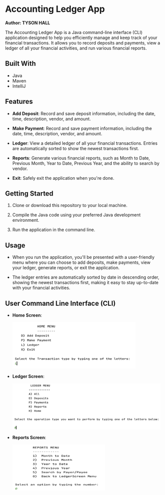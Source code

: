 # Accounting Ledger App
**Author: TYSON HALL**

The Accounting Ledger App is a Java command-line interface (CLI) application designed to help you efficiently manage and keep track of your financial transactions. It allows you to record deposits and payments, view a ledger of all your financial activities, and run various financial reports.

## Built With
- Java
- Maven
- IntelliJ

## Features

- **Add Deposit**: Record and save deposit information, including the date, time, description, vendor, and amount.

- **Make Payment**: Record and save payment information, including the date, time, description, vendor, and amount.

- **Ledger**: View a detailed ledger of all your financial transactions. Entries are automatically sorted to show the newest transactions first.

- **Reports**: Generate various financial reports, such as Month to Date, Previous Month, Year to Date, Previous Year, and the ability to search by vendor.

- **Exit**: Safely exit the application when you're done.

## Getting Started

1. Clone or download this repository to your local machine.

2. Compile the Java code using your preferred Java development environment.

3. Run the application in the command line.

## Usage

- When you run the application, you'll be presented with a user-friendly menu where you can choose to add deposits, make payments, view your ledger, generate reports, or exit the application.

- The ledger entries are automatically sorted by date in descending order, showing the newest transactions first, making it easy to stay up-to-date with your financial activities.

## User Command Line Interface (CLI)
- **Home Screen**: 
    
    <img src="images/home.png" width="400" height="150">

- **Ledger Screen**:
    
    <img src="images/ledger.png" width="600" height="150">

- **Reports Screen**:
  
    <img src="images/reports.png" width="300" height="150">





